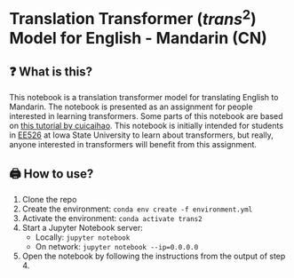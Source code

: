 # Translation Transformer ($trans^2$) Model for English  - Mandarin (CN)

## ❓ What is this?
This notebook is a translation transformer model for translating English to Mandarin. The notebook is presented as an assignment for people interested in learning transformers. Some parts of this notebook are based on [this tutorial by cuicaihao](https://cuicaihao.com/the-annotated-transformer-english-to-chinese-translator/). This notebook is initially intended for students in [EE526](https://catalog.iastate.edu/azcourses/e_e/#:~:text=EE%205260%3A%20Deep%20Learning%3A%20Theory%20and%20Practice) at Iowa State University to learn about transformers, but really, anyone interested in transformers will benefit from this assignment.

## 🖨️ How to use?
1. Clone the repo
2. Create the environment: `conda env create -f environment.yml`
3. Activate the environment: `conda activate trans2`
4. Start a Jupyter Notebook server:
    - Locally: `jupyter notebook`
    - On network: `jupyter notebook --ip=0.0.0.0`
5. Open the notebook by following the instructions from the output of step 4.
